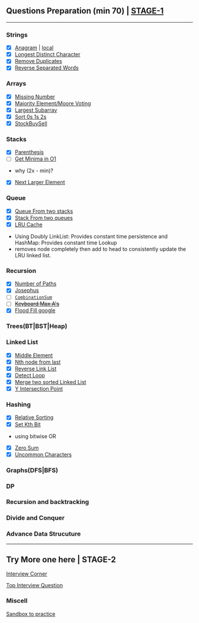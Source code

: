 ## Questions Preparation (min 70) | [STAGE-1](track.md)
---
### Strings
- [x] [Anagram](https://www.geeksforgeeks.org/check-whether-two-strings-are-anagram-of-each-other/) | [local](../practice/strings/Anagram.java)
- [x] [Longest Distinct Character](../practice/strings/)
- [x] [Remove Duplicates](../practice/strings/)
- [x] [Reverse Separated Words](../practice/strings/)

### Arrays
- [x] [Missing Number](../practice/array/)
- [x] [Majority Element/Moore Voting](../practice/array/MajorityElement.java)
- [X] [Largest Subarray](../practice/array/LargestSubarray.java)
- [X] [Sort 0s 1s 2s](../practice/array/Sort012s.java)
- [X] [StockBuySell](../practice/array/StockBuySell.java)

### Stacks
- [X] [Parenthesis](../practice/stacks/Parenthesis.java)
- [ ] [Get Minima in O1](https://www.geeksforgeeks.org/design-a-stack-that-supports-getmin-in-o1-time-and-o1-extra-space/)
 - why (2x - min)?
- [X] [Next Larger Element](../practice/stacks/NextLarger.java)

### Queue
- [X] [Queue From two stacks](../practice/queues/QueueWithStacks.java)
- [X] [Stack From two queues](../practice/queues/QueueWithStacks.java)
- [X] [LRU Cache](https://www.geeksforgeeks.org/design-a-data-structure-for-lru-cache/)
 - Using Doubly LinkList: Provides constant time persistence and HashMap: Provides constant time Lookup
 - removes node completely then add to head to consistently update the LRU linked list.

### Recursion
- [X] [Number of Paths](../practice/recursion/NumOfPaths.java)
- [X] [Josephus](../practice/recursion/Josephus.java)
- [ ] [`CombinationSum`](https://www.geeksforgeeks.org/combinational-sum/#:~:text=Given%20an%20array%20of%20positive)
- [ ] [~~Keyboard Max A's~~](https://www.geeksforgeeks.org/how-to-print-maximum-number-of-a-using-given-four-keys/)
- [X] [Flood Fill google](../practice/recursion/floodfill.java)

### Trees(BT|BST|Heap)

### Linked List
- [x] [Middle Element](../practice/linklist/MiddleElement.java)
- [x] [Nth node from last](../practice/linklist/NthNode.java)
- [x] [Reverse Link List](../practice/linklist/ReverseLinkList.java)
- [x] [Detect Loop](../practice/linklist/DetectLoop.java)
- [x] [Merge two sorted Linked List](../practice/linklist/MergeTwoLL.java)
- [x] [Y Intersection Point](../practice/linklist/IntersectionPoint.java)

### Hashing
- [x] [Relative Sorting](../practice/hashing/RelativeSorting.java)
- [x] [Set Kth Bit](../practice/hashing/SetKth.java)
 - using bitwise OR
- [x] [Zero Sum](../practice/hashing/ZeroSum.java)
- [x] [Uncommon Characters](../practice/hashing/UncommonCharacters.java)

### Graphs(DFS|BFS)

### DP

### Recursion and backtracking

### Divide and Conquer

### Advance Data Strucuture

---
## Try More one here | STAGE-2
[Interview Corner](https://www.geeksforgeeks.org/company-interview-corner/)

[Top Interview Question](https://leetcode.com/explore/interview/card/top-interview-questions-medium)

### Miscell
[Sandbox to practice](https://coderpad.io/launch-sandbox)
